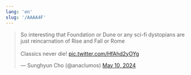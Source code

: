 ```yaml
---
lang: 'en'
slug: '/AAAA4F'
---
```


<blockquote class="twitter-tweet">

<p lang="en" dir="ltr">

So interesting that Foundation or Dune or any sci-fi dystopians are just reincarnation of Rise and Fall or Rome<br/><br/>Classics never die! <a href="https://t.co/HfAhd2yOYg">pic.twitter.com/HfAhd2yOYg</a>

</p>

&mdash; Sunghyun Cho (@anaclumos) <a href="https://twitter.com/anaclumos/status/1788726572444528871?ref_src=twsrc%5Etfw">May 10, 2024</a></blockquote>
